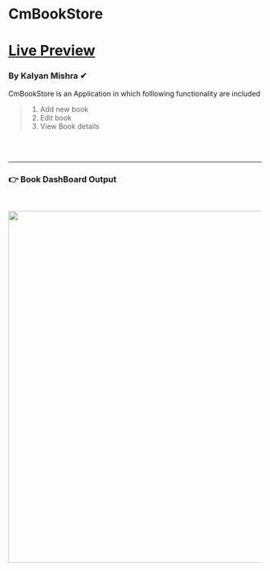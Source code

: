 # CmBookStore

<h1><a href="https://cm-book-store-bv4s.vercel.app/"> Live Preview</a></h1>   

### By Kalyan Mishra ✔

CmBookStore is an Application in which folllowing functionality are included<br>
> 1. Add new book <br>
> 2. Edit book<br>
> 3. View Book details <br>


<br><br>
<hr style="color:blue;">
<h3>👉 Book DashBoard Output</h3><br>
 
 <p float="left">
  <img src="https://i.postimg.cc/7ZMBfr1J/ssssssssd.jpg" width="700"/>
</p>
